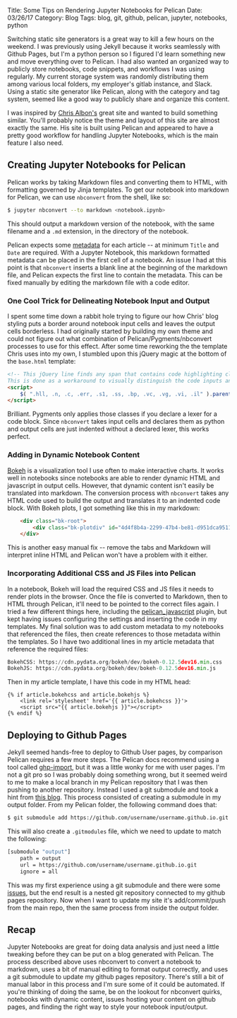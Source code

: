 Title: Some Tips on Rendering Jupyter Notebooks for Pelican
Date: 03/26/17
Category: Blog
Tags: blog, git, github, pelican, jupyter, notebooks, python

Switching static site generators is a great way to kill a few hours on the weekend. I was previously using Jekyll because it works seamlessly with Github Pages, but I'm a python person so I figured I'd learn something new and move everything over to Pelican. I had also wanted an organized way to publicly store notebooks, code snippets, and workflows I was using regularly. My current storage system was randomly distributing them among various local folders, my employer's gitlab instance, and Slack. Using a static site generator like Pelican, along with the category and tag system, seemed like a good way to publicly share and organize this content.

I was inspired by [Chris Albon's](https://chrisalbon.com/) great site and wanted to build something similar. You'll probably notice the theme and layout of this site are almost exactly the same. His site is built using Pelican and appeared to have a pretty good workflow for handling Jupyter Notebooks, which is the main feature I also need.

## Creating Jupyter Notebooks for Pelican
Pelican works by taking Markdown files and converting them to HTML, with formatting governed by Jinja templates. To get our notebook into markdown for Pelican, we can use `nbconvert` from the shell, like so:

```bash
$ jupyter nbconvert --to markdown <notebook.ipynb>
```

This should output a markdown version of the notebook, with the same filename and a `.md` extension, in the directory of the notebook.

Pelican expects some [metadata](http://docs.getpelican.com/en/latest/content.html#file-metadata) for each article -- at minimum `Title` and `Date` are required.  With a Jupyter Notebook, this markdown formatted metadata can be placed in the first cell of a notebook. An issue I had at this point is that `nbconvert` inserts a blank line at the beginning of the markdown file, and Pelican expects the first line to contain the metadata. This can be fixed manually by editing the markdown file with a code editor.

### One Cool Trick for Delineating Notebook Input and Output
I spent some time down a rabbit hole trying to figure our how Chris' blog styling puts a border around notebook input cells and leaves the output cells borderless. I had originally started by building my own theme and could not figure out what combination of Pelican/Pygments/nbconvert processes to use for this effect. After some time reworking the the template Chris uses into my own, I stumbled upon this jQuery magic at the bottom of the `base.html` template:

```html
<!-- This jQuery line finds any span that contains code highlighting classes and then selects the parent <pre> tag and adds a border. 
This is done as a workaround to visually distinguish the code inputs and outputs -->
<script>
    $( ".hll, .n, .c, .err, .s1, .ss, .bp, .vc, .vg, .vi, .il" ).parent( "pre" ).css( "border", "1px solid #DEDEDE" );
</script>
```

Brilliant. Pygments only applies those classes if you declare a lexer for a code block. Since `nbconvert` takes input cells and declares them as python and output cells are just indented without a declared lexer, this works perfect.

### Adding in Dynamic Notebook Content
[Bokeh](http://bokeh.pydata.org/en/latest/) is a visualization tool I use often to make interactive charts. It works well in notebooks since notebooks are able to render dynamic HTML and javascript in output cells. However, that dynamic content isn't easily be translated into markdown. The conversion process with `nbconvert` takes any HTML code used to build the output and translates it to an indented code block. With Bokeh plots, I got something like this in my markdown:

```html
    <div class="bk-root">
        <div class="bk-plotdiv" id="4d4f8b4a-2299-47b4-be81-d951dca9511e"></div>
    </div>
```

This is another easy manual fix -- remove the tabs and Markdown will interpret inline HTML and Pelican won't have a problem with it either.

### Incorporating Additional CSS and JS Files into Pelican
In a notebook, Bokeh will load the required CSS and JS files it needs to render plots in the browser. Once the file is converted to Markdown, then to HTML through Pelican, it'll need to be pointed to the correct files again. I tried a few different things here, including the [pelican_javascript](https://github.com/mortada/pelican_javascript) plugin, but kept having issues configuring the settings and inserting the code in my templates. My final solution was to add custom metadata to my notebooks that referenced the files, then create references to those metadata within the templates. So I have two additional lines in my article metadata that reference the required files:

```python
BokehCSS: https://cdn.pydata.org/bokeh/dev/bokeh-0.12.5dev16.min.css
BokehJS: https://cdn.pydata.org/bokeh/dev/bokeh-0.12.5dev16.min.js
```

Then in my article template, I have this code in my HTML head:

```jinja   
{% if article.bokehcss and article.bokehjs %}
    <link rel='stylesheet' href='{{ article.bokehcss }}'>
    <script src="{{ article.bokehjs }}"></script>
{% endif %}
```

## Deploying to Github Pages
Jekyll seemed hands-free to deploy to Github User pages, by comparison Pelican requires a few more steps. The Pelican docs recommend using a tool called [ghp-import](http://docs.getpelican.com/en/latest/tips.html#user-pages), but it was a little wonky for me with user pages. I'm not a git pro so I was probably doing something wrong, but it seemed weird to me to make a local branch in my Pelican repository that I was then pushing to another repository. Instead I used a git submodule and took a hint from [this blog](http://hernantz.github.io/how-to-publish-a-pelican-site-on-github.html). This process consisted of creating a submodule in my output folder. From my Pelican folder, the following command does that:

```bash
$ git submodule add https://github.com/username/username.github.io.git output
```

This will also create a `.gitmodules` file, which we need to update to match the following:
```bash
[submodule "output"]
    path = output
    url = https://github.com/username/username.github.io.git
    ignore = all
```

This was my first experience using a git submodule and there were some [issues](http://stackoverflow.com/questions/24603563/error-with-git-already-exists-and-is-not-a-valid-git-repo), but the end result is a nested git repository connected to my github pages repository. Now when I want to update my site it's add/commit/push from the main repo, then the same process from inside the output folder.

## Recap
Jupyter Notebooks are great for doing data analysis and just need a little tweaking before they can be put on a blog generated with Pelican. The process described above uses nbconvert to convert a notebook to markdown, uses a bit of manual editing to format output correctly, and uses a git submodule to update my github pages repository.  There's still a bit of manual labor in this process and I'm sure some of it could be automated. If you're thinking of doing the same, be on the lookout for nbconvert quirks, notebooks with dynamic content, issues hosting your content on github pages, and finding the right way to style your notebook input/output. 